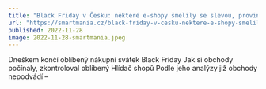 ```yaml
---
title: "Black Friday v Česku: některé e-shopy šmelily se slevou, provinil se i Lidl"
url: "https://smartmania.cz/black-friday-v-cesku-nektere-e-shopy-smelily-se-slevou-provinil-se-i-lidl/"
published: 2022-11-28
image: 2022-11-28-smartmania.jpeg
---
```


Dneškem končí oblíbený nákupní svátek Black Friday Jak si obchody počínaly, zkontroloval oblíbený Hlídač shopů Podle jeho analýzy již obchody nepodvádí –
